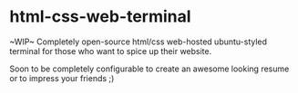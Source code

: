 # html-css-web-terminal
~WIP~ Completely open-source html/css web-hosted ubuntu-styled terminal for those who want to spice up their website. 

Soon to be completely configurable to create an awesome looking resume or to impress your friends ;)
